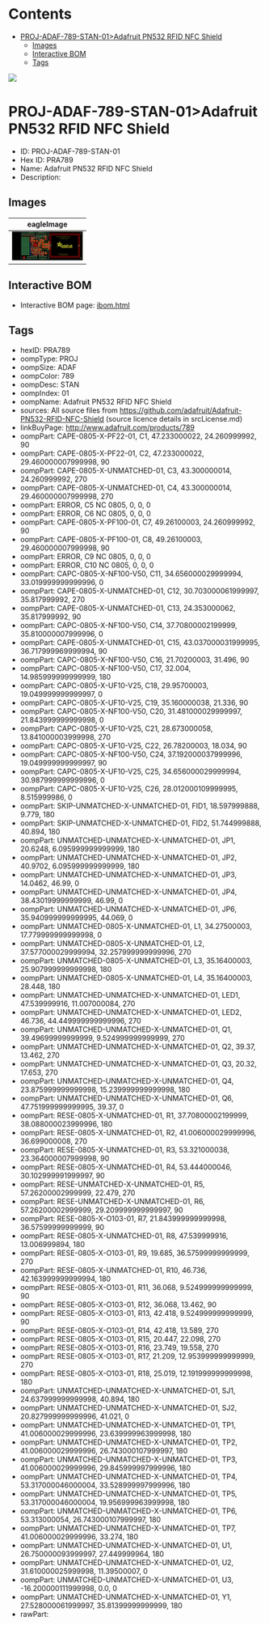 



Contents
========

* [PROJ-ADAF-789-STAN-01>Adafruit PN532 RFID NFC Shield](#proj-adaf-789-stan-01adafruit-pn532-rfid-nfc-shield)
	* [Images](#images)
	* [Interactive BOM](#interactive-bom)
	* [Tags](#tags)
  
![][im]
# PROJ-ADAF-789-STAN-01>Adafruit PN532 RFID NFC Shield

- ID: PROJ-ADAF-789-STAN-01
- Hex ID: PRA789
- Name: Adafruit PN532 RFID NFC Shield
- Description: 

## Images
  
  

|eagleImage|
| :---: |
|[![eagleImage](eagleImage_140.png)](eagleImage_600.png)|

## Interactive BOM

- Interactive BOM page: [ibom.html](kicad/bom/ibom.html)

## Tags

- hexID: PRA789
- oompType: PROJ
- oompSize: ADAF
- oompColor: 789
- oompDesc: STAN
- oompIndex: 01
- oompName: Adafruit PN532 RFID NFC Shield
- sources: All source files from https://github.com/adafruit/Adafruit-PN532-RFID-NFC-Shield (source licence details in srcLicense.md)
- linkBuyPage: http://www.adafruit.com/products/789
- oompPart: CAPE-0805-X-PF22-01, C1, 47.233000022, 24.260999992, 90
- oompPart: CAPE-0805-X-PF22-01, C2, 47.233000022, 29.460000007999998, 90
- oompPart: CAPE-0805-X-UNMATCHED-01, C3, 43.300000014, 24.260999992, 270
- oompPart: CAPE-0805-X-UNMATCHED-01, C4, 43.300000014, 29.460000007999998, 270
- oompPart: ERROR, C5 NC 0805, 0, 0, 0
- oompPart: ERROR, C6 NC 0805, 0, 0, 0
- oompPart: CAPE-0805-X-PF100-01, C7, 49.26100003, 24.260999992, 90
- oompPart: CAPE-0805-X-PF100-01, C8, 49.26100003, 29.460000007999998, 90
- oompPart: ERROR, C9 NC 0805, 0, 0, 0
- oompPart: ERROR, C10 NC 0805, 0, 0, 0
- oompPart: CAPC-0805-X-NF100-V50, C11, 34.656000029999994, 33.019999999999996, 0
- oompPart: CAPE-0805-X-UNMATCHED-01, C12, 30.703000061999997, 35.817999992, 270
- oompPart: CAPE-0805-X-UNMATCHED-01, C13, 24.353000062, 35.817999992, 90
- oompPart: CAPC-0805-X-NF100-V50, C14, 37.70800002199999, 35.810000007999996, 0
- oompPart: CAPE-0805-X-UNMATCHED-01, C15, 43.037000031999995, 36.717999969999994, 90
- oompPart: CAPC-0805-X-NF100-V50, C16, 21.70200003, 31.496, 90
- oompPart: CAPC-0805-X-NF100-V50, C17, 32.004, 14.985999999999999, 180
- oompPart: CAPC-0805-X-UF10-V25, C18, 29.95700003, 19.049999999999997, 0
- oompPart: CAPC-0805-X-UF10-V25, C19, 35.160000038, 21.336, 90
- oompPart: CAPC-0805-X-NF100-V50, C20, 31.481000029999997, 21.843999999999998, 0
- oompPart: CAPC-0805-X-UF10-V25, C21, 28.673000058, 13.841000003999998, 270
- oompPart: CAPC-0805-X-UF10-V25, C22, 26.78200003, 18.034, 90
- oompPart: CAPC-0805-X-NF100-V50, C24, 37.192000037999996, 19.049999999999997, 90
- oompPart: CAPC-0805-X-UF10-V25, C25, 34.656000029999994, 30.987999999999996, 0
- oompPart: CAPC-0805-X-UF10-V25, C26, 28.012000109999995, 8.515999986, 0
- oompPart: SKIP-UNMATCHED-X-UNMATCHED-01, FID1, 18.597999888, 9.779, 180
- oompPart: SKIP-UNMATCHED-X-UNMATCHED-01, FID2, 51.744999888, 40.894, 180
- oompPart: UNMATCHED-UNMATCHED-X-UNMATCHED-01, JP1, 20.6248, 6.095999999999999, 180
- oompPart: UNMATCHED-UNMATCHED-X-UNMATCHED-01, JP2, 40.9702, 6.095999999999999, 180
- oompPart: UNMATCHED-UNMATCHED-X-UNMATCHED-01, JP3, 14.0462, 46.99, 0
- oompPart: UNMATCHED-UNMATCHED-X-UNMATCHED-01, JP4, 38.43019999999999, 46.99, 0
- oompPart: UNMATCHED-UNMATCHED-X-UNMATCHED-01, JP6, 35.940999999999995, 44.069, 0
- oompPart: UNMATCHED-0805-X-UNMATCHED-01, L1, 34.27500003, 17.779999999999998, 0
- oompPart: UNMATCHED-0805-X-UNMATCHED-01, L2, 37.577000029999994, 32.257999999999996, 270
- oompPart: UNMATCHED-0805-X-UNMATCHED-01, L3, 35.16400003, 25.907999999999998, 180
- oompPart: UNMATCHED-0805-X-UNMATCHED-01, L4, 35.16400003, 28.448, 180
- oompPart: UNMATCHED-UNMATCHED-X-UNMATCHED-01, LED1, 47.539999916, 11.007000084, 270
- oompPart: UNMATCHED-UNMATCHED-X-UNMATCHED-01, LED2, 46.736, 44.449999999999996, 270
- oompPart: UNMATCHED-UNMATCHED-X-UNMATCHED-01, Q1, 39.49699999999999, 9.524999999999999, 270
- oompPart: UNMATCHED-UNMATCHED-X-UNMATCHED-01, Q2, 39.37, 13.462, 270
- oompPart: UNMATCHED-UNMATCHED-X-UNMATCHED-01, Q3, 20.32, 17.653, 270
- oompPart: UNMATCHED-UNMATCHED-X-UNMATCHED-01, Q4, 23.875999999999998, 15.239999999999998, 180
- oompPart: UNMATCHED-UNMATCHED-X-UNMATCHED-01, Q6, 47.751999999999995, 39.37, 0
- oompPart: RESE-0805-X-UNMATCHED-01, R1, 37.70800002199999, 38.088000023999996, 180
- oompPart: RESE-0805-X-UNMATCHED-01, R2, 41.006000029999996, 36.699000008, 270
- oompPart: RESE-0805-X-UNMATCHED-01, R3, 53.321000038, 23.364000007999998, 90
- oompPart: RESE-0805-X-UNMATCHED-01, R4, 53.444000046, 30.102999991999997, 90
- oompPart: RESE-UNMATCHED-X-UNMATCHED-01, R5, 57.26200002999999, 22.479, 270
- oompPart: RESE-UNMATCHED-X-UNMATCHED-01, R6, 57.26200002999999, 29.209999999999997, 90
- oompPart: RESE-0805-X-O103-01, R7, 21.843999999999998, 36.57599999999999, 90
- oompPart: RESE-0805-X-UNMATCHED-01, R8, 47.539999916, 13.006999894, 180
- oompPart: RESE-0805-X-O103-01, R9, 19.685, 36.57599999999999, 270
- oompPart: RESE-0805-X-UNMATCHED-01, R10, 46.736, 42.163999999999994, 180
- oompPart: RESE-0805-X-O103-01, R11, 36.068, 9.524999999999999, 90
- oompPart: RESE-0805-X-O103-01, R12, 36.068, 13.462, 90
- oompPart: RESE-0805-X-O103-01, R13, 42.418, 9.524999999999999, 90
- oompPart: RESE-0805-X-O103-01, R14, 42.418, 13.589, 270
- oompPart: RESE-0805-X-O103-01, R15, 20.447, 22.098, 270
- oompPart: RESE-0805-X-O103-01, R16, 23.749, 19.558, 270
- oompPart: RESE-0805-X-O103-01, R17, 21.209, 12.953999999999999, 270
- oompPart: RESE-0805-X-O103-01, R18, 25.019, 12.191999999999998, 180
- oompPart: UNMATCHED-UNMATCHED-X-UNMATCHED-01, SJ1, 24.637999999999998, 40.894, 180
- oompPart: UNMATCHED-UNMATCHED-X-UNMATCHED-01, SJ2, 20.827999999999996, 41.021, 0
- oompPart: UNMATCHED-UNMATCHED-X-UNMATCHED-01, TP1, 41.006000029999996, 23.639999963999998, 180
- oompPart: UNMATCHED-UNMATCHED-X-UNMATCHED-01, TP2, 41.006000029999996, 26.743000107999997, 180
- oompPart: UNMATCHED-UNMATCHED-X-UNMATCHED-01, TP3, 41.006000029999996, 29.845999997999996, 180
- oompPart: UNMATCHED-UNMATCHED-X-UNMATCHED-01, TP4, 53.317000046000004, 33.528999997999996, 180
- oompPart: UNMATCHED-UNMATCHED-X-UNMATCHED-01, TP5, 53.317000046000004, 19.956999963999998, 180
- oompPart: UNMATCHED-UNMATCHED-X-UNMATCHED-01, TP6, 53.313000054, 26.743000107999997, 180
- oompPart: UNMATCHED-UNMATCHED-X-UNMATCHED-01, TP7, 41.006000029999996, 33.274, 180
- oompPart: UNMATCHED-UNMATCHED-X-UNMATCHED-01, U1, 26.750000093999997, 27.449999964, 180
- oompPart: UNMATCHED-UNMATCHED-X-UNMATCHED-01, U2, 31.610000025999998, 11.39500007, 0
- oompPart: UNMATCHED-UNMATCHED-X-UNMATCHED-01, U3, -16.200000111999998, 0.0, 0
- oompPart: UNMATCHED-UNMATCHED-X-UNMATCHED-01, Y1, 27.528000061999997, 35.81399999999999, 180
- rawPart: 



[im]: eagleImage_450.png
